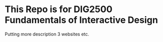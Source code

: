 # This Repo is for DIG2500 Fundamentals of Interactive Design
Putting more description
3 websites 
etc.
